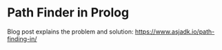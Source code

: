 # Path Finder in Prolog  

Blog post explains the problem and solution: https://www.asjadk.io/path-finding-in/
